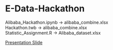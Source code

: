 # E-Data-Hackathon <br>
Alibaba_Hackathon.ipynb -> alibaba_combine.xlsx <br>
Hackathon.twb -> alibaba_combine.xlsx <br>
Statistic_Assignment.R -> Alibaba_dataset.xlsx <br>

<a href="https://drive.google.com/file/d/1SW_tLrIRfVqLqx_s1712TNnlBrmEsdyp/view?usp=sharing">Presentation Slide</a>
